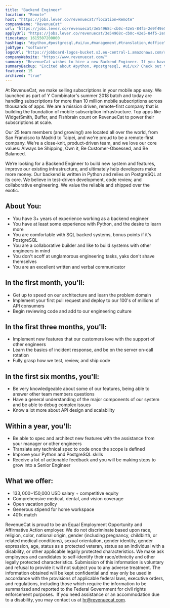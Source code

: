 ```yaml
---
title: "Backend Engineer"
location: "Remote"
host: "https://jobs.lever.co/revenuecat/?location=Remote"
companyName: "RevenueCat"
url: "https://jobs.lever.co/revenuecat/3e54968c-cb0c-42e5-84f5-2e9f49e536e0"
applyUrl: "https://jobs.lever.co/revenuecat/3e54968c-cb0c-42e5-84f5-2e9f49e536e0/apply"
timestamp: 1615507200000
hashtags: "#python,#postgresql,#ui/ux,#management,#translation,#office"
jobType: "software"
logoUrl: "https://jobboard-logos-bucket.s3.eu-central-1.amazonaws.com/revenuecat"
companyWebsite: "https://www.revenuecat.com/"
summary: "RevenueCat wishes to hire a new Backend Engineer. If you have 3+ years of experience working as a backend engineer, consider applying."
summaryBackup: "Excited about #python, #postgresql, #ui/ux? Check out this job post!"
featured: 15
archived: "true"
---
```


At RevenueCat, we make selling subscriptions in your mobile app easy. We launched as part of Y Combinator's summer 2018 batch and today are handling subscriptions for more than 10 million mobile subscriptions across thousands of apps. We are a mission driven, remote-first company that is building the foundation of mobile subscription infrastructure. Top apps like WidgetSmith, Buffer, and Fishbrain count on RevenueCat to power their subscriptions at scale.

Our 25 team members (and growing!) are located all over the world, from San Francisco to Madrid to Taipei, and we're proud to be a remote-first company. We're a close-knit, product-driven team, and we love our core values: Always be Shipping, Own it, Be Customer-Obsessed, and Be Balanced.

We’re looking for a Backend Engineer to build new system and features, improve our existing infrastructure, and ultimately help developers make more money. Our backend is written in Python and relies on PostgreSQL at its core. We believe in test-driven development, code review, and collaborative engineering. We value the reliable and shipped over the exotic.

## About You:

*   You have 3+ years of experience working as a backend engineer
*   You have at least some experience with Python, and the desire to learn more
*   You are comfortable with SQL backed systems, bonus points if it's PostgreSQL
*   You are a collaborative builder and like to build systems with other engineers in mind
*   You don't scoff at unglamorous engineering tasks, yaks don't shave themselves
*   You are an excellent written and verbal communicator

## In the first month, you'll:

*   Get up to speed on our architecture and learn the problem domain
*   Implement your first pull request and deploy to our 100's of millions of API consumers
*   Begin reviewing code and add to our engineering culture

## In the first three months, you'll:

*   Implement new features that our customers love with the support of other engineers
*   Learn the basics of incident response, and be on the server on-call rotation
*   Fully grasp how we test, review, and ship code

## In the first six months, you'll:

*   Be very knowledgeable about some of our features, being able to answer other team members questions
*   Have a general understanding of the major components of our system and be able to debug complex issues
*   Know a lot more about API design and scalability

## Within a year, you'll:

*   Be able to spec and architect new features with the assistance from your manager or other engineers
*   Translate any technical spec to code once the scope is defined
*   Improve your Python and PostgreSQL skills
*   Receive a lot of actionable feedback and you will be making steps to grow into a Senior Engineer

## What we offer:

*   $133,000-$150,000 USD salary + competitive equity
*   Comprehensive medical, dental, and vision coverage
*   Open vacation policy
*   Generous stipend for home workspace
*   401k match

RevenueCat is proud to be an Equal Employment Opportunity and Affirmative Action employer. We do not discriminate based upon race, religion, color, national origin, gender (including pregnancy, childbirth, or related medical conditions), sexual orientation, gender identity, gender expression, age, status as a protected veteran, status as an individual with a disability, or other applicable legally protected characteristics. We make ask employees and candidates to self-identify their race/ethnicity and other legally protected characteristics. Submission of this information is voluntary and refusal to provide it will not subject you to any adverse treatment. The information obtained will be kept confidential and may only be used in accordance with the provisions of applicable federal laws, executive orders, and regulations, including those which require the information to be summarized and reported to the Federal Government for civil rights enforcement purposes.  If you need assistance or an accommodation due to a disability, you may contact us at hr@revenuecat.com.

